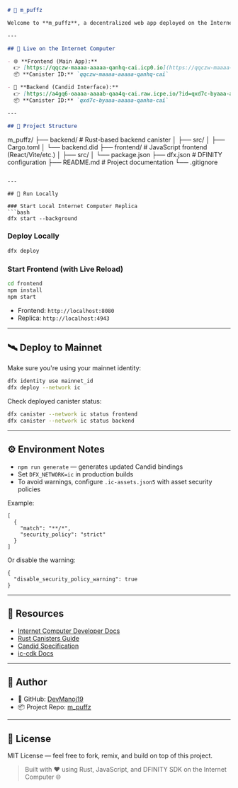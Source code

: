 ```md
# 🌟 m_puffz

Welcome to **m_puffz**, a decentralized web app deployed on the Internet Computer using DFINITY’s SDK. This project showcases a full-stack canister-based dApp featuring a Rust backend and a modern JavaScript frontend, seamlessly integrated on Web3 infrastructure.

---

## 🚀 Live on the Internet Computer

- 🌐 **Frontend (Main App):**  
  👉 [https://qqczw-maaaa-aaaaa-qanhq-cai.icp0.io](https://qqczw-maaaa-aaaaa-qanhq-cai.icp0.io)  
  📦 **Canister ID:** `qqczw-maaaa-aaaaa-qanhq-cai`

- 📡 **Backend (Candid Interface):**  
  👉 [https://a4gq6-oaaaa-aaaab-qaa4q-cai.raw.icpe.io/?id=qxd7c-byaaa-aaaaa-qanha-cai](https://a4gq6-oaaaa-aaaab-qaa4q-cai.raw.icpe.io/?id=qxd7c-byaaa-aaaaa-qanha-cai)  
  📦 **Canister ID:** `qxd7c-byaaa-aaaaa-qanha-cai`

---

## 📁 Project Structure

```

m\_puffz/
├── backend/              # Rust-based backend canister
│   ├── src/
│   ├── Cargo.toml
│   └── backend.did
├── frontend/             # JavaScript frontend (React/Vite/etc.)
│   ├── src/
│   └── package.json
├── dfx.json              # DFINITY configuration
├── README.md             # Project documentation
└── .gitignore

````

---

## 🧪 Run Locally

### Start Local Internet Computer Replica
```bash
dfx start --background
````

### Deploy Locally

```bash
dfx deploy
```

### Start Frontend (with Live Reload)

```bash
cd frontend
npm install
npm start
```

* Frontend: `http://localhost:8080`
* Replica: `http://localhost:4943`

---

## 🛰 Deploy to Mainnet

Make sure you're using your mainnet identity:

```bash
dfx identity use mainnet_id
dfx deploy --network ic
```

Check deployed canister status:

```bash
dfx canister --network ic status frontend
dfx canister --network ic status backend
```

---

## ⚙️ Environment Notes

* `npm run generate` — generates updated Candid bindings
* Set `DFX_NETWORK=ic` in production builds
* To avoid warnings, configure `.ic-assets.json5` with asset security policies

Example:

```json5
[
  {
    "match": "**/*",
    "security_policy": "strict"
  }
]
```

Or disable the warning:

```json5
{
  "disable_security_policy_warning": true
}
```

---

## 🔗 Resources

* [Internet Computer Developer Docs](https://internetcomputer.org/docs/current/developer-docs/)
* [Rust Canisters Guide](https://internetcomputer.org/docs/current/developer-docs/backend/rust/)
* [Candid Specification](https://internetcomputer.org/docs/current/developer-docs/backend/candid/)
* [ic-cdk Docs](https://docs.rs/ic-cdk)

---

## 👤 Author

* 🧑 GitHub: [DevManoj19](https://github.com/DevManoj19)
* 📦 Project Repo: [m\_puffz](https://github.com/DevManoj19/m_puffz)

---

## 📜 License

MIT License — feel free to fork, remix, and build on top of this project.

> Built with ❤️ using Rust, JavaScript, and DFINITY SDK on the Internet Computer 🌐

```
```
